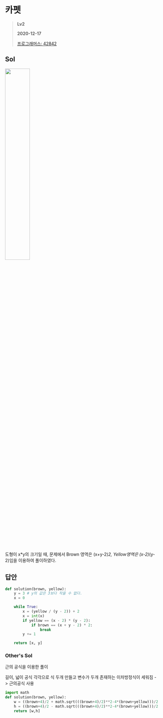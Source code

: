# 카펫
> **Lv2**
>
> **2020-12-17**
>
> [프로그래머스: 42842](https://programmers.co.kr/learn/courses/30/lessons/42842)


## Sol
<img width= 40% src=https://grepp-programmers.s3.ap-northeast-2.amazonaws.com/files/production/b1ebb809-f333-4df2-bc81-02682900dc2d/carpet.png>

도형이 x*y의 크기일 때,
문제에서 Brown 영역은 (x+y-2)*2, Yellow영역은 (x-2)*(y-2)임을 이용하여 풀이하였다.


## 답안
```python
def solution(brown, yellow):
    y = 3 # y의 값은 3보다 작을 수 없다.
    x = 0

    while True:
        x = (yellow / (y - 2)) + 2
        x = int(x)
        if yellow == (x - 2) * (y - 2):
            if brown == (x + y - 2) * 2:
                break
        y += 1

    return [x, y]
```


### Other's Sol

근의 공식을 이용한 풀이

길이, 넓이 공식 각각으로 식 두개 만들고 변수가 두개 존재하는 이차방정식이 세워짐 -> 근의공식 사용
```python
import math
def solution(brown, yellow):
    w = ((brown+4)/2 + math.sqrt(((brown+4)/2)**2-4*(brown+yellow)))/2
    h = ((brown+4)/2 - math.sqrt(((brown+4)/2)**2-4*(brown+yellow)))/2
    return [w,h]
```
